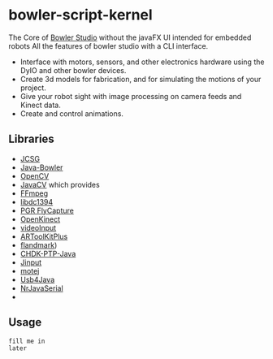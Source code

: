 # bowler-script-kernel
The Core of [Bowler Studio](https://github.com/NeuronRobotics/BowlerStudio) without the javaFX UI intended for embedded robots
All the features of bowler studio with a CLI interface.

* Interface with motors, sensors, and other electronics hardware using the DyIO and other bowler devices.
* Create 3d models for fabrication, and for simulating the motions of your project.
* Give your robot sight with image processing on camera feeds and Kinect data.
* Create and control animations.

## Libraries
* [JCSG](https://github.com/miho/JCSG)
* [Java-Bowler](https://github.com/NeuronRobotics/java-bowler)
* [OpenCV](http://opencv.org/)
* [JavaCV](https://github.com/bytedeco/javacv) which provides
* [FFmpeg](http://ffmpeg.org/)
* [libdc1394](http://damien.douxchamps.net/ieee1394/libdc1394/)
* [PGR FlyCapture](http://www.ptgrey.com/products/pgrflycapture/)
* [OpenKinect](http://openkinect.org/)
* [videoInput](http://muonics.net/school/spring05/videoInput/)
* [ARToolKitPlus](http://studierstube.icg.tugraz.at/handheld_ar/artoolkitplus.php)
* [flandmark](http://cmp.felk.cvut.cz/~uricamic/flandmark/))
* [CHDK-PTP-Java](https://github.com/acamilo/CHDK-PTP-Java)
* [Jinput](https://github.com/jinput/jinput)
* [motej](http://motej.sourceforge.net/)
* [Usb4Java](https://github.com/usb4java/usb4java)
* [NrJavaSerial](https://github.com/NeuronRobotics/nrjavaserial)
* 

## Usage

```
fill me in
later
```


